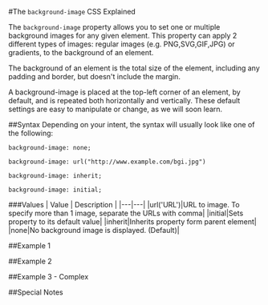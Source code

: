 #The `background-image` CSS Explained

The `background-image` property allows you to  set one or multiple background images for any given element. This property can apply 2 different types of images: regular images (e.g. PNG,SVG,GIF,JPG) or gradients, to the background of an element.

The background of an element is the total size of the element, including any padding and border, but doesn't include the margin.

A background-image is placed at the top-left corner of an element, by default, and is repeated both horizontally and vertically. These default settings are easy to manipulate or change, as we will soon learn.

##Syntax
Depending on your intent, the syntax will usually look like one of the following:

```
background-image: none; 

background-image: url("http://www.example.com/bgi.jpg")

background-image: inherit;

background-image: initial;

```


###Values
| Value  | Description  |
|---|---|
|url('URL')|URL to image. To specify more than 1 image, separate the URLs with comma|
|initial|Sets property to its default value|
|inherit|Inherits property form parent element|
|none|No background image is displayed. (Default)|

##Example 1


##Example 2

##Example 3 - Complex


##Special Notes

